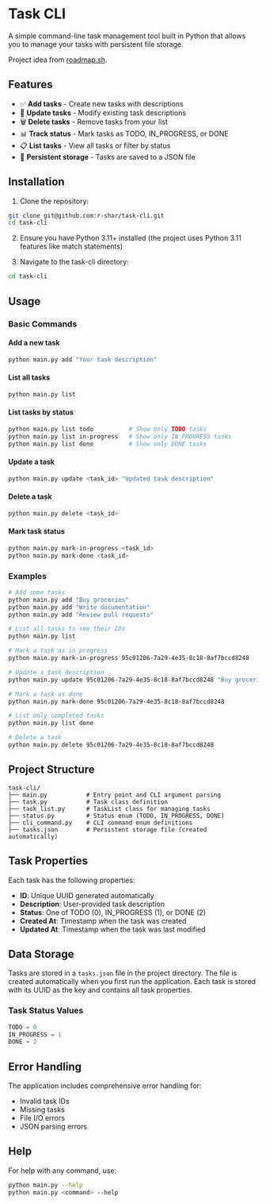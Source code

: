# Task CLI

A simple command-line task management tool built in Python that allows you to manage your tasks with persistent file storage.

Project idea from [roadmap.sh](https://roadmap.sh/projects/task-tracker).

## Features

- ✅ **Add tasks** - Create new tasks with descriptions
- 📝 **Update tasks** - Modify existing task descriptions
- 🗑️ **Delete tasks** - Remove tasks from your list
- 📊 **Track status** - Mark tasks as TODO, IN_PROGRESS, or DONE
- 📋 **List tasks** - View all tasks or filter by status
- 💾 **Persistent storage** - Tasks are saved to a JSON file

## Installation

1. Clone the repository:
```bash
git clone git@github.com:r-shar/task-cli.git
cd task-cli
```

2. Ensure you have Python 3.11+ installed (the project uses Python 3.11 features like match statements)

3. Navigate to the task-cli directory:
```bash
cd task-cli
```

## Usage

### Basic Commands

#### Add a new task
```bash
python main.py add "Your task description"
```

#### List all tasks
```bash
python main.py list
```

#### List tasks by status
```bash
python main.py list todo          # Show only TODO tasks
python main.py list in-progress   # Show only IN_PROGRESS tasks
python main.py list done          # Show only DONE tasks
```

#### Update a task
```bash
python main.py update <task_id> "Updated task description"
```

#### Delete a task
```bash
python main.py delete <task_id>
```

#### Mark task status
```bash
python main.py mark-in-progress <task_id>
python main.py mark-done <task_id>
```

### Examples

```bash
# Add some tasks
python main.py add "Buy groceries"
python main.py add "Write documentation"
python main.py add "Review pull requests"

# List all tasks to see their IDs
python main.py list

# Mark a task as in progress
python main.py mark-in-progress 95c01206-7a29-4e35-8c18-8af7bccd8248

# Update a task description
python main.py update 95c01206-7a29-4e35-8c18-8af7bccd8248 "Buy groceries and cook dinner"

# Mark a task as done
python main.py mark-done 95c01206-7a29-4e35-8c18-8af7bccd8248

# List only completed tasks
python main.py list done

# Delete a task
python main.py delete 95c01206-7a29-4e35-8c18-8af7bccd8248
```

## Project Structure

```
task-cli/
├── main.py           # Entry point and CLI argument parsing
├── task.py           # Task class definition
├── task_list.py      # TaskList class for managing tasks
├── status.py         # Status enum (TODO, IN_PROGRESS, DONE)
├── cli_command.py    # CLI command enum definitions
├── tasks.json        # Persistent storage file (created automatically)
```

## Task Properties

Each task has the following properties:
- **ID**: Unique UUID generated automatically
- **Description**: User-provided task description
- **Status**: One of TODO (0), IN_PROGRESS (1), or DONE (2)
- **Created At**: Timestamp when the task was created
- **Updated At**: Timestamp when the task was last modified

## Data Storage

Tasks are stored in a `tasks.json` file in the project directory. The file is created automatically when you first run the application. Each task is stored with its UUID as the key and contains all task properties.

### Task Status Values

```python
TODO = 0
IN_PROGRESS = 1
DONE = 2
```

## Error Handling

The application includes comprehensive error handling for:
- Invalid task IDs
- Missing tasks
- File I/O errors
- JSON parsing errors

## Help

For help with any command, use:
```bash
python main.py --help
python main.py <command> --help
```
